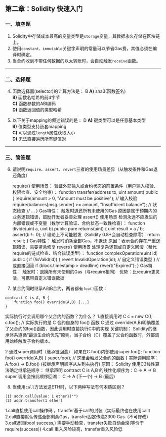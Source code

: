 ## 第二章：Solidity 快速入门

### 一、填空题

1. Solidity中存储成本最高的变量类型是`storage`变量，其数据永久存储在区块链上。  
2. 使用`constant、immutable`关键字声明的常量可以节省Gas费，其值必须在编译时确定。  
3. 当合约收到不带任何数据的以太转账时，会自动触发`receive`函数。  

---

### 二、选择题

4. 函数选择器(selector)的计算方法是：  B
   **A)** sha3(函数签名)  
   **B)** 函数名哈希的前4字节  
   **C)** 函数参数的ABI编码  
   **D)** 函数返回值的类型哈希  

5. 以下关于mapping的叙述错误的是：  D
   **A)** 键类型可以是任意基本类型  
   **B)** 值类型支持嵌套mapping  
   **C)** 可以通过`length`属性获取大小  
   **D)** 无法直接遍历所有键值对  

---

### 三、简答题

6. 请说明`require`、`assert`、`revert`三者的使用场景差异（从触发条件和Gas退还角度）

   require()
      使用场景：
      验证外部输入或合约状态的前置条件（用户输入校验、权限检查、安全约束）：
      function transfer(address to, uint amount) public {
         require(amount > 0, "Amount must be positive"); // 输入校验
         require(balances[msg.sender] >= amount, "Insufficient balance"); // 状态检查
         // ...
      }
      Gas特性：
         触发时退还所有未使用的Gas
         原因是属于预期内的业务逻辑错误，鼓励开发者妥善处理
   assert()
      使用场景
      检测永远不应发生的内部错误或不变量（数学计算验证、合约状态一致性检查）：
      function divide(uint a, uint b) public pure returns(uint) {
            uint result = a / b;
            assert(b != 0); // 理论上不可能触发（Solidity 0.8+会自动检查除零）
            return result;
      }
      Gas特性：
         触发时消耗全部Gas，不退还
         原因：表示合约存在严重逻辑错误，需要紧急修复
   revert()
      使用场景
      处理复杂逻辑或自定义回滚（替代require的链式检查、结合错误类型）：
      function complexOperation(uint id) public {
            if (!isValid(id)) {
               revert InvalidOperation(id); // 自定义错误类型
            }
            // 或直接回滚
            if (block.timestamp > deadline) revert("Expired");
      }
      Gas特性：
         触发时：退换所有未使用的Gas（与require相同）
         优势：比require更灵活，可携带自定义错误数据



7. 某合约同时继承A和B合约，两者都有`foo()`函数：

```solidity
contract C is A, B {
    function foo() override(A,B) {...}
}
```

实际执行时会调用哪个父合约的函数？为什么？
1.直接调用时
C c = new C();
c.foo();  // 实际执行的是 C 合约自身的 foo() 函数
C 通过 override(A,B)明确覆盖了父合约的foo()函数，因此调用时直接执行C中的实现
关键机制：
Solidity的继承体系遵循“最派生合约优先”原则。当子合约（C）覆盖了父合约函数时，外部调用始终触发子合约版本。

2.通过super调用时（继承链回溯）
如果在C.foo()内部使用super.foo();
function foo() override(A,B) {
    super.foo(); // 这里会触发父合约的函数
}
实际调用顺序：
A.foo() -> B.foo() (按继承声明顺序从左到右执行)
原因：
Solidity 使用C3线性算法确定继承链顺序：
   继承声明 contract C is A,B 的线性化顺序为：C -> A -> B
   super 调用会按此顺序回溯：
   C -> A (下一个) -> B (最后)

8. 当使用`call`方法发送ETH时，以下两种写法有何本质区别？

```solidity
(1) addr.call{value: 1 ether}("")
(2) addr.transfer(1 ether)
```

1.call直接使用call操作码 ，transfer基于call的封装（实际最终也在使用call）
2.call直接默认传递全部剩余Gas，transfer固定传递2300 Gas（不可修改）
3.call返回(bool success,) 需要手动检查，transfer失败自动会滚(等价于require(success))
4.call 重入风险较高，transfer重入风险低
